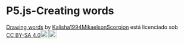 # P5.js-Creating words

<p xmlns:cc="http://creativecommons.org/ns#" xmlns:dct="http://purl.org/dc/terms/"><a property="dct:title" rel="cc:attributionURL" href="https://kalisha1994mikaelsonscorpion.github.io/P5.js-The-library-of-darkness/">Drawing words</a> by <a rel="cc:attributionURL dct:creator" property="cc:attributionName" href="https://github.com/Kalisha1994MikaelsonScorpion">Kalisha1994MikaelsonScorpion</a> está licenciado sob <a href="https://creativecommons.org/licenses/by-sa/4.0/?ref=chooser-v1" target="_blank" rel="licença noopener noreferrer" style="display:inline-block;" >CC BY-SA 4.0<img style="altura:22px!importante; margem-esquerda: 3px; vertical-align:text-bottom;" src="https://mirrors.creativecommons.org/presskit/icons/cc.svg?ref=chooser-v1" alt=""><img style="height:22px!important; margem-esquerda: 3px; vertical-align:text-bottom;" src="https://mirrors.creativecommons.org/presskit/icons/by.svg?ref=chooser-v1" alt=""><img style="height:22px!important; margem-esquerda: 3px; vertical-align:text-bottom;" src="https://mirrors.creativecommons.org/presskit/icons/sa.svg?ref=chooser-v1" alt=""></a></p>
